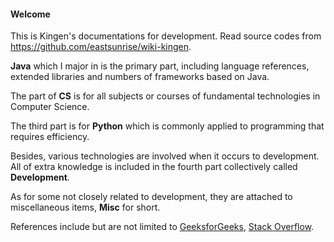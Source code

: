 #### Welcome

This is Kingen's documentations for development. Read source codes from <https://github.com/eastsunrise/wiki-kingen>.

**Java** which I major in  is the primary part, including language references, extended libraries and numbers of frameworks based on Java.

The part of **CS** is for all subjects or courses of fundamental technologies in Computer Science.

The third part is for **Python** which is commonly applied to programming that requires efficiency.

Besides, various technologies are involved when it occurs to development. All of extra knowledge is included in the fourth part collectively called **Development**.

As for some not closely related to development, they are attached to miscellaneous items, **Misc** for short.

References include but are not limited to [GeeksforGeeks](https://www.geeksforgeeks.org/), [Stack Overflow](https://stackoverflow.com/questions).
